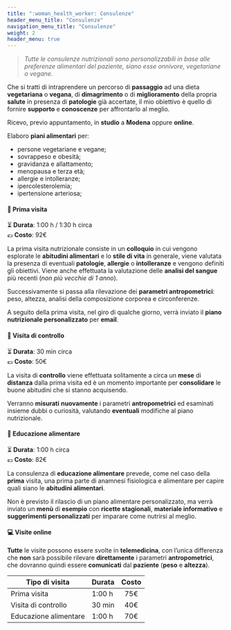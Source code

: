 ```yaml
---
title: ":woman_health_worker: Consulenze"
header_menu_title: "Consulenze"
navigation_menu_title: "Consulenze"
weight: 2
header_menu: true
---
```


> *Tutte le consulenze nutrizionali sono personalizzabili in base alle preferenze alimentari del paziente,
siano esse onnivore, vegetariane o vegane.*

Che si tratti di intraprendere un percorso di **passaggio** ad una dieta **vegetariana** o **vegana**,
di **dimagrimento** o di **miglioramento** della propria **salute** in presenza di **patologie**
già accertate, il mio obiettivo è quello di fornire **supporto** e **conoscenze** per affrontarlo
al meglio.

Ricevo, previo appuntamento, in **studio** a **Modena** oppure **online**.

Elaboro **piani alimentari** per:
- persone vegetariane e vegane;
- sovrappeso e obesità;
- gravidanza e allattamento;
- menopausa e terza età;
- allergie e intolleranze;
- ipercolesterolemia;
- ipertensione arteriosa;

#### :green_apple: Prima visita

:hourglass_flowing_sand: **Durata**: 1:00 h / 1:30 h circa  
:euro: **Costo**: 92€


La prima visita nutrizionale consiste in un **colloquio** in cui vengono esplorate le **abitudini alimentari**
e lo **stile di vita** in generale, viene valutata la presenza di eventuali **patologie**, **allergie** o **intolleranze**
e vengono definiti gli obiettivi. Viene anche effettuata la valutazione delle **analisi del sangue** più recenti
(*non più vecchie di 1 anno*).

Successivamente si passa alla rilevazione dei **parametri antropometrici**:
peso, altezza, analisi della composizione corporea e circonferenze.

A seguito della prima visita, nel giro di qualche giorno, verrà inviato il **piano nutrizionale
personalizzato** per **email**.

#### :mag_right: Visita di controllo

:hourglass_flowing_sand: **Durata**: 30 min circa  
:euro: **Costo**: 50€

La visita di **controllo** viene effettuata solitamente a circa un **mese** di **distanza** dalla
prima visita ed è un momento importante per **consolidare** le buone abitudini che si stanno
acquisendo.

Verranno **misurati** **nuovamente** i parametri **antropometrici** ed esaminati insieme dubbi o curiosità,
valutando **eventuali** modifiche al piano nutrizionale.

#### :green_salad: Educazione alimentare

:hourglass_flowing_sand: **Durata**: 1:00 h circa  
:euro: **Costo**: 82€

La consulenza di **educazione alimentare** prevede, come nel caso della **prima** visita, una prima parte di
anamnesi fisiologica e alimentare per capire quali siano le **abitudini alimentari**.

Non è previsto il rilascio di un piano alimentare personalizzato, ma verrà inviato un **menù** di **esempio**
con **ricette stagionali**, **materiale informativo** e **suggerimenti personalizzati** per imparare come nutrirsi al meglio. 

#### :computer: Visite online

**Tutte** le visite possono essere svolte in **telemedicina**, con l’unica differenza che **non** sarà possibile
rilevare **direttamente** i parametri **antropometrici**, che dovranno quindi essere **comunicati**
dal **paziente** (**peso** e **altezza**).

| Tipo di visita | Durata | Costo |
| -------- | -------- | :-------: |
| Prima visita | 1:00 h | 75€ |
| Visita di controllo | 30 min | 40€ |
| Educazione alimentare | 1:00 h | 70€ |
